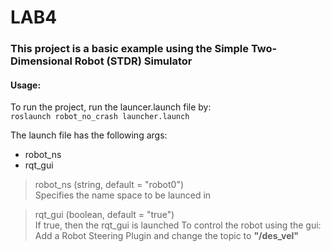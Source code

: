 # LAB4

### This project is a basic example using the Simple Two-Dimensional Robot (STDR) Simulator

#### Usage: 
To run the project, run the launcer.launch file by:  
`roslaunch robot_no_crash launcher.launch`   

The launch file has the following args:
- robot_ns
- rqt_gui

> robot_ns (string, default = "robot0")  
Specifies the name space to be launced in  
  
> rqt_gui (boolean, default = "true")  
If true, then the rqt_gui is launched
To control the robot using the gui:  
Add a Robot Steering Plugin and change the topic to **"/des_vel"**
